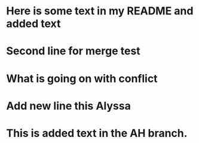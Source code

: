 # Here is some text in my README and added text

# Second line for merge test

# What is going on with conflict

# Add new line this Alyssa

# This is added text in the AH branch.